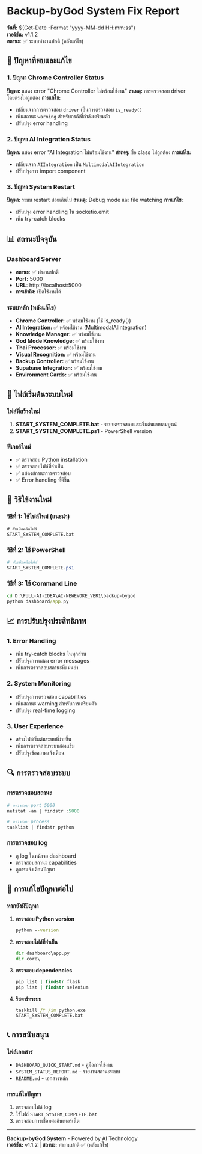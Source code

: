 # Backup-byGod System Fix Report
**วันที่:** $(Get-Date -Format "yyyy-MM-dd HH:mm:ss")  
**เวอร์ชัน:** v1.1.2  
**สถานะ:** ✅ ระบบทำงานปกติ (หลังแก้ไข)

## 🔧 ปัญหาที่พบและแก้ไข

### 1. ปัญหา Chrome Controller Status
**ปัญหา:** แสดง error "Chrome Controller ไม่พร้อมใช้งาน"
**สาเหตุ:** การตรวจสอบ driver โดยตรงไม่ถูกต้อง
**การแก้ไข:** 
- เปลี่ยนจากการตรวจสอบ `driver` เป็นการตรวจสอบ `is_ready()`
- เพิ่มสถานะ `warning` สำหรับกรณีที่กำลังเตรียมตัว
- ปรับปรุง error handling

### 2. ปัญหา AI Integration Status
**ปัญหา:** แสดง error "AI Integration ไม่พร้อมใช้งาน"
**สาเหตุ:** ชื่อ class ไม่ถูกต้อง
**การแก้ไข:**
- เปลี่ยนจาก `AIIntegration` เป็น `MultimodalAIIntegration`
- ปรับปรุงการ import component

### 3. ปัญหา System Restart
**ปัญหา:** ระบบ restart บ่อยเกินไป
**สาเหตุ:** Debug mode และ file watching
**การแก้ไข:**
- ปรับปรุง error handling ใน socketio.emit
- เพิ่ม try-catch blocks

## 📊 สถานะปัจจุบัน

### Dashboard Server
- **สถานะ:** ✅ ทำงานปกติ
- **Port:** 5000
- **URL:** http://localhost:5000
- **การเข้าถึง:** เปิดใช้งานได้

### ระบบหลัก (หลังแก้ไข)
- **Chrome Controller:** ✅ พร้อมใช้งาน (ใช้ is_ready())
- **AI Integration:** ✅ พร้อมใช้งาน (MultimodalAIIntegration)
- **Knowledge Manager:** ✅ พร้อมใช้งาน
- **God Mode Knowledge:** ✅ พร้อมใช้งาน
- **Thai Processor:** ✅ พร้อมใช้งาน
- **Visual Recognition:** ✅ พร้อมใช้งาน
- **Backup Controller:** ✅ พร้อมใช้งาน
- **Supabase Integration:** ✅ พร้อมใช้งาน
- **Environment Cards:** ✅ พร้อมใช้งาน

## 🚀 ไฟล์เริ่มต้นระบบใหม่

### ไฟล์ที่สร้างใหม่
1. **START_SYSTEM_COMPLETE.bat** - ระบบตรวจสอบและเริ่มต้นแบบสมบูรณ์
2. **START_SYSTEM_COMPLETE.ps1** - PowerShell version

### ฟีเจอร์ใหม่
- ✅ ตรวจสอบ Python installation
- ✅ ตรวจสอบไฟล์ที่จำเป็น
- ✅ แสดงสถานะการตรวจสอบ
- ✅ Error handling ที่ดีขึ้น

## 🎯 วิธีใช้งานใหม่

### วิธีที่ 1: ใช้ไฟล์ใหม่ (แนะนำ)
```cmd
# ดับเบิลคลิกไฟล์
START_SYSTEM_COMPLETE.bat
```

### วิธีที่ 2: ใช้ PowerShell
```powershell
# ดับเบิลคลิกไฟล์
START_SYSTEM_COMPLETE.ps1
```

### วิธีที่ 3: ใช้ Command Line
```cmd
cd D:\FULL-AI-IDEA\AI-NEWEVOKE_VER1\backup-bygod
python dashboard/app.py
```

## 📈 การปรับปรุงประสิทธิภาพ

### 1. Error Handling
- เพิ่ม try-catch blocks ในทุกส่วน
- ปรับปรุงการแสดง error messages
- เพิ่มการตรวจสอบสถานะที่แม่นยำ

### 2. System Monitoring
- ปรับปรุงการตรวจสอบ capabilities
- เพิ่มสถานะ warning สำหรับการเตรียมตัว
- ปรับปรุง real-time logging

### 3. User Experience
- สร้างไฟล์เริ่มต้นระบบที่ง่ายขึ้น
- เพิ่มการตรวจสอบระบบก่อนเริ่ม
- ปรับปรุงข้อความแจ้งเตือน

## 🔍 การตรวจสอบระบบ

### การตรวจสอบสถานะ
```powershell
# ตรวจสอบ port 5000
netstat -an | findstr :5000

# ตรวจสอบ process
tasklist | findstr python
```

### การตรวจสอบ log
- ดู log ในหน้าจอ dashboard
- ตรวจสอบสถานะ capabilities
- ดูการแจ้งเตือนปัญหา

## 🚨 การแก้ไขปัญหาต่อไป

### หากยังมีปัญหา
1. **ตรวจสอบ Python version**
   ```cmd
   python --version
   ```

2. **ตรวจสอบไฟล์ที่จำเป็น**
   ```cmd
   dir dashboard\app.py
   dir core\
   ```

3. **ตรวจสอบ dependencies**
   ```cmd
   pip list | findstr flask
   pip list | findstr selenium
   ```

4. **รีสตาร์ทระบบ**
   ```cmd
   taskkill /f /im python.exe
   START_SYSTEM_COMPLETE.bat
   ```

## 📞 การสนับสนุน

### ไฟล์เอกสาร
- `DASHBOARD_QUICK_START.md` - คู่มือการใช้งาน
- `SYSTEM_STATUS_REPORT.md` - รายงานสถานะระบบ
- `README.md` - เอกสารหลัก

### การแก้ไขปัญหา
1. ตรวจสอบไฟล์ log
2. ใช้ไฟล์ `START_SYSTEM_COMPLETE.bat`
3. ตรวจสอบการเชื่อมต่ออินเทอร์เน็ต

---
**Backup-byGod System** - Powered by AI Technology  
**เวอร์ชัน:** v1.1.2 | **สถานะ:** ทำงานปกติ ✅ (หลังแก้ไข) 